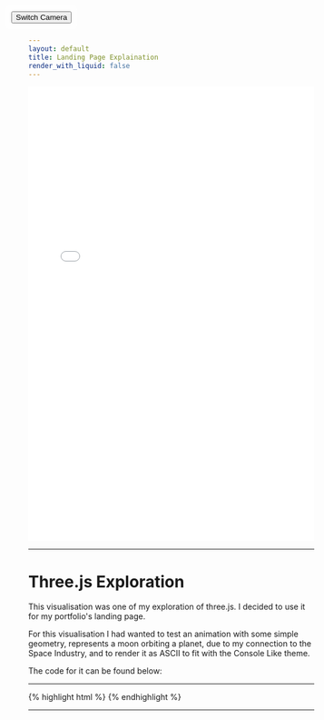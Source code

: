 ```yaml
---
layout: default
title: Landing Page Explaination
render_with_liquid: false
---
```

  <link rel="stylesheet" href="/assets/css/monokai.css">
<iframe src="{{ '/assets/html/moon_orbit.html' | relative_url }}" width="100%" height="800px" frameborder="0" scrolling="no"></iframe>
<hr>
<h1 class="custom-heading">Three.js Exploration</h1>

This visualisation was one of my exploration of three.js. I decided to use it for my portfolio's landing page.

For this visualisation I had wanted to test an animation with some simple geometry, represents a moon orbiting a planet, due to my connection to the Space Industry, and to render it as ASCII to fit with the Console Like theme.

The code for it can be found below:
<hr>

<div class="highlight">
{% highlight html %}
<!DOCTYPE html>
<html lang="en">
<head>
  <meta charset="UTF-8">
  <meta name="viewport" content="width=device-width, initial-scale=1.0">
  <title>Moon Orbiting Planet with ASCII Effect</title>
  <link rel="stylesheet" href="/assets/css/custom.css">
   <style>
    body { margin: 0; overflow: hidden; }
    canvas { display: block; }
    #cameraControls {
      position: absolute;
      top: 10px;
      left: 10px;
      z-index: 100;
      background: rgba(255, 255, 255, 0.8);
      padding: 10px;
      border-radius: 8px;
    }
  </style>
</head>
<body>
    <div id="cameraControls">
        <button id="toggleCamera">Switch Camera</button>
      </div>

  <script type="module">
  import * as THREE from '../js/libs/three.module.js';
  import { OrbitControls } from '../js/libs/OrbitControls.js';
  import { AsciiEffect } from '../js/libs/AsciiEffect.js';

 // Scene, Renderer, and Initial Camera
 const scene = new THREE.Scene();
    const renderer = new THREE.WebGLRenderer();
    renderer.setSize(window.innerWidth, window.innerHeight);
    renderer.setPixelRatio(window.devicePixelRatio);

    // ASCII Effect Renderer
    const effect = new AsciiEffect(renderer, ' .:-=+*#%@', { invert: true, foreground: '#A5FBFF' });
    effect.setSize(window.innerWidth, window.innerHeight);
    effect.domElement.classList.add('ascii-effect');
    document.body.appendChild(effect.domElement);  // Replace renderer.domElement with effect.domElement

    // Perspective Camera
    const perspectiveCamera = new THREE.PerspectiveCamera(75, window.innerWidth / window.innerHeight, 0.1, 1000);
    perspectiveCamera.position.z = 20;

    // Orthographic Camera
    const aspect = window.innerWidth / window.innerHeight;
    const orthoCamera = new THREE.OrthographicCamera(-10 * aspect, 10 * aspect, 10, -10, 0.1, 1000);
    orthoCamera.position.z = 20;

    // Set current camera to perspective camera
    let currentCamera = perspectiveCamera;

    // Controls for the current camera
    const controls = new OrbitControls(currentCamera, effect.domElement);

    // Planet (Green)
    const planetGeometry = new THREE.SphereGeometry(5, 32, 32);
    const planetMaterial = new THREE.MeshPhongMaterial({ color: 0x00ff00 });
    const planet = new THREE.Mesh(planetGeometry, planetMaterial);
    scene.add(planet);

    // Moon (Gray)
    const moonGeometry = new THREE.SphereGeometry(1, 32, 32);
    const moonMaterial = new THREE.MeshPhongMaterial({ color: 0xaaaaaa });
    const moon = new THREE.Mesh(moonGeometry, moonMaterial);
    moon.position.set(15, 0, 0);  // Place the moon to the side of the planet
    scene.add(moon);

    // Lighting
    const sunLight = new THREE.DirectionalLight(0xffffff, 2);
    sunLight.position.set(100, 100, 100);
    scene.add(sunLight);

    const ambientLight = new THREE.AmbientLight(0x404040, 1); 
    scene.add(ambientLight);

    // Create a Sprite with Text
    const createTextSprite = (text) => {
      const canvas = document.createElement('canvas');
      const context = canvas.getContext('2d');
      const textureSize = 512;

      // Set canvas size
      canvas.width = textureSize;
      canvas.height = textureSize;

      // Draw text on the canvas
      context.font = '96px Impact';
      context.fillStyle = 'white';
      context.textAlign = 'center';
      context.textBaseline = 'middle';
      const padding = 50;
      context.fillText(text, textureSize / 2, textureSize / 2);

      // Create a texture from the canvas
      const texture = new THREE.CanvasTexture(canvas);

      // Create a SpriteMaterial with the texture
      const spriteMaterial = new THREE.SpriteMaterial({ map: texture });

      // Create a Sprite
      const sprite = new THREE.Sprite(spriteMaterial);
      sprite.scale.set(10, 10, 1); 
      sprite.position.set(0, 0, 10); 

      return sprite;
    };

    // Add the text sprite to the scene
    const textSprite = createTextSprite('PORTFOLIO');
    scene.add(textSprite);

    // Animation Loop
    function animate() {
      requestAnimationFrame(animate);

      // Moon Orbit
      const time = Date.now() * 0.001;
      moon.position.x = Math.cos(time) * 15; // Horizontal motion
      moon.position.y = Math.sin(time * 1.5) * 5; // Vertical motion (adjust multiplier for more/less tilt)
      moon.position.z = Math.sin(time) * 15; // Depth motion

      // Render with ASCII Effect
      effect.render(scene, currentCamera);
    }

    // Toggle between Perspective and Orthographic Cameras
    document.getElementById('toggleCamera').addEventListener('click', () => {
      currentCamera = (currentCamera === perspectiveCamera) ? orthoCamera : perspectiveCamera;
      controls.object = currentCamera;
      controls.update();
    });

    // Handle Window Resize
    window.addEventListener('resize', () => {
      const aspect = window.innerWidth / window.innerHeight;

      // Update Perspective Camera
      perspectiveCamera.aspect = aspect;
      perspectiveCamera.updateProjectionMatrix();

      // Update Orthographic Camera
      orthoCamera.left = -10 * aspect;
      orthoCamera.right = 10 * aspect;
      orthoCamera.top = 10;
      orthoCamera.bottom = -10;
      orthoCamera.updateProjectionMatrix();

      // Update Renderer and ASCII Effect
      renderer.setSize(window.innerWidth, window.innerHeight);
      effect.setSize(window.innerWidth, window.innerHeight);
    });

    animate();
  </script>
</body>
</html>
{% endhighlight %}
</div>
<hr>